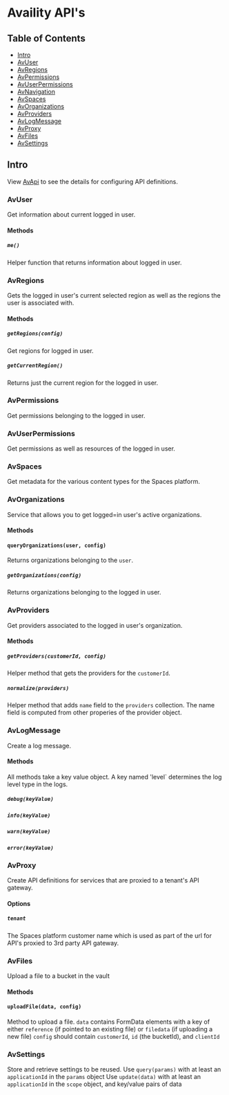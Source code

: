# Availity API's

## Table of Contents

* [Intro](#intro)
* [AvUser](#avuser)
* [AvRegions](#avregions)
* [AvPermissions](#avpermissions)
* [AvUserPermissions](#avuserpermissions)
* [AvNavigation](#avnavigation)
* [AvSpaces](#avspaces)
* [AvOrganizations](#avorganizations)
* [AvProviders](#avproviders)
* [AvLogMessage](#avlogmessage)
* [AvProxy](#avproxy)
* [AvFiles](#avfiles)
* [AvSettings](#avsettings)

## Intro
View [AvApi](../README.md) to see the details for configuring API definitions. 

### AvUser

Get information about current logged in user.

#### Methods

##### `me()` 
Helper function that returns information about logged in user.

### AvRegions
Gets the logged in user's current selected region as well as the regions the user is associated with.

#### Methods

##### `getRegions(config)`
Get regions for logged in user.

##### `getCurrentRegion()`
Returns just the current region for the logged in user.

### AvPermissions
Get permissions belonging to the logged in user.

### AvUserPermissions
Get permissions as well as resources of the logged in user.

### AvSpaces
Get metadata for the various content types for the Spaces platform. 

### AvOrganizations
Service that allows you to get logged=in user's active organizations.

#### Methods

#### `queryOrganizations(user, config)`
Returns organizations belonging to the `user`.

##### `getOrganizations(config)`
Returns organizations belonging to the logged in user.

### AvProviders
Get providers associated to the logged in user's organization.

#### Methods

##### `getProviders(customerId, config)`
Helper method that gets the providers for the `customerId`.

##### `normalize(providers)`
Helper method that adds `name` field to the `providers` collection. The name field is computed from other properies of the provider object.

### AvLogMessage
Create a log message.

#### Methods

All methods take a key value object. A key named 'level` determines the log level type in the logs.


#####  `debug(keyValue)`
#####  `info(keyValue)`
#####  `warn(keyValue)`
#####  `error(keyValue)`

### AvProxy
Create API definitions for services that are proxied to a tenant's API gateway. 

#### Options

##### `tenant`
The Spaces platform customer name which is used as part of the url for API's proxied to 3rd party API gateway.

### AvFiles
Upload a file to a bucket in the vault

#### Methods

#### `uploadFile(data, config)`
Method to upload a file. `data` contains FormData elements with a key of either `reference` (if pointed to an existing file) or `filedata` (if uploading a new file)
`config` should contain `customerId`, `id` (the bucketId), and `clientId`


### AvSettings
Store and retrieve settings to be reused.
Use `query(params)` with at least an `applicationId` in the `params` object
Use `update(data)` with at least an `applicationId` in the `scope` object, and key/value pairs of data
